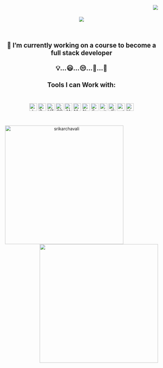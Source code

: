 <!-- <h1 align="center">Hi 👋, I'm Srikar Chavali!</h1>
<br>

- 🔭 I’m currently working on a course to become a full stack developer 
- 🌱 I’m currently learning HTML, CSS and JavaScript -->


<img align="right" src="https://visitor-badge.laobi.icu/badge?page_id=srikarchavali">

<h1 align="center">
  <a href="https://git.io/typing-svg">
    <img src="https://readme-typing-svg.herokuapp.com?color=%2336BCF7&duration=3000&center=true&lines=Hello%2C+There!%F0%9F%91%8B;My+name+is+srikar+chavali....+;I+am+a+software+developer;Nice+to+meet+You!">
  </a>
</h1>
<br>
<h2 align="center">
  🔭 I’m currently working on a course to become a full stack developer 
  <br>
  <br>
  💡...😃...😒...🤔...🤩
</h2>


<h2 align="center">Tools I can Work with:<br></h2>
<br>
<p align="center">
<img src="https://img.shields.io/badge/JavaScript-282C34?logo=javascript&logoColor=F7DF1E" alt="JavaScript logo" title="JavaScript" height="25" />
<img src="https://img.shields.io/badge/React-282C34?logo=react&logoColor=61DAFB" alt="React logo" title="React" height="25" />
<img src="https://img.shields.io/badge/HTML5-282C34?logo=html5&logoColor=E34F26" alt="HTML5 logo" title="HTML5" height="25" />
<img src="https://img.shields.io/badge/CSS3-282C34?logo=css3&logoColor=1572B6" alt="CSS3 logo" title="CSS3" height="25" />
<img src="https://img.shields.io/badge/MongoDB-282C34?logo=mongodb&logoColor=47A248" alt="MongoDB logo" title="MongoDB" height="25" />
<img src="https://img.shields.io/badge/MySQL-282C34?logo=mysql&logoColor=00758F" alt="MySQL logo" title="MySQL" height="25" />
<img src="https://img.shields.io/badge/Node.js-282C34?logo=node.js&logoColor=339933" alt="Node.js logo" title="Node.js" height="25" />
<img src="https://img.shields.io/badge/Express-282C34?logo=express&logoColor=FFFFFF" alt="Express.js logo" title="Express.js" height="25" />
<img src="https://img.shields.io/badge/git-282C34?logo=git&logoColor=F05032" alt="git logo" title="git" height="25" />
<img src="https://img.shields.io/badge/JEST-282C34?logo=jest&logoColor=c33f21" alt="JEST logo" title="JEST" height="25" />
<img src="https://img.shields.io/badge/python-282C34?logo=python&logoColor=1572B6" alt="python logo" title="Python" height="25" />
<img src="https://img.shields.io/badge/VS%20Code-282C34?logo=visual-studio-code&logoColor=007ACC" alt="Visual Studio Code logo" title="Visual Studio Code" height="25" />
</p>
<br>
<p align=center>
  <div align=center>
    <a href="https://github.com/srikarchavali/github-readme-streak-stats" title="Go to Source">
      <img align="left" width=390 src="https://github-readme-streak-stats.herokuapp.com/?user=srikarchavali&theme=react&border=61dafb&hide_border=true" alt="srikarchavali" />
    </a>
    <a href="https://github.com/srikarchavali/github-readme-stats" title="Go to Source">
      <img align="right" width=390 src="https://github-readme-stats.vercel.app/api?username=srikarchavali&show_icons=true&theme=react&border_color=61dafb&hide_border=true" />
    </a>
  </div>
</p>
<!--
**srikarchavali/srikarchavali** is a ✨ _special_ ✨ repository because its `README.md` (this file) appears on your GitHub profile.

Here are some ideas to get you started:

- 🔭 I’m currently working on a course to become a full stack developer 
- 🌱 I’m currently learning HTML, CSS and JavaScript
- 👯 I’m looking to collaborate on ...
- 🤔 I’m looking for help with ...
- 💬 Ask me about ...
- 📫 How to reach me: ...
- 😄 Pronouns: ...
- ⚡ Fun fact: ...
-->
